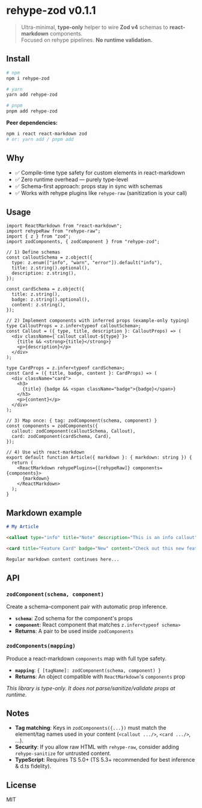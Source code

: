# rehype-zod v0.1.1

> Ultra-minimal, **type-only** helper to wire **Zod v4** schemas to **react-markdown** components.  
> Focused on rehype pipelines. **No runtime validation.**

## Install

```bash
# npm
npm i rehype-zod

# yarn
yarn add rehype-zod

# pnpm
pnpm add rehype-zod
```

**Peer dependencies:**

```bash
npm i react react-markdown zod
# or: yarn add / pnpm add
```

## Why

- ✅ Compile-time type safety for custom elements in react-markdown
- ✅ Zero runtime overhead — purely type-level
- ✅ Schema-first approach: props stay in sync with schemas
- ✅ Works with rehype plugins like `rehype-raw` (sanitization is your call)

## Usage

```tsx
import ReactMarkdown from "react-markdown";
import rehypeRaw from "rehype-raw";
import { z } from "zod";
import zodComponents, { zodComponent } from "rehype-zod";

// 1) Define schemas
const calloutSchema = z.object({
  type: z.enum(["info", "warn", "error"]).default("info"),
  title: z.string().optional(),
  description: z.string(),
});

const cardSchema = z.object({
  title: z.string(),
  badge: z.string().optional(),
  content: z.string(),
});

// 2) Implement components with inferred props (example-only typing)
type CalloutProps = z.infer<typeof calloutSchema>;
const Callout = ({ type, title, description }: CalloutProps) => (
  <div className={`callout callout-${type}`}>
    {title && <strong>{title}</strong>}
    <p>{description}</p>
  </div>
);

type CardProps = z.infer<typeof cardSchema>;
const Card = ({ title, badge, content }: CardProps) => (
  <div className="card">
    <h3>
      {title} {badge && <span className="badge">{badge}</span>}
    </h3>
    <p>{content}</p>
  </div>
);

// 3) Map once: { tag: zodComponent(schema, component) }
const components = zodComponents({
  callout: zodComponent(calloutSchema, Callout),
  card: zodComponent(cardSchema, Card),
});

// 4) Use with react-markdown
export default function Article({ markdown }: { markdown: string }) {
  return (
    <ReactMarkdown rehypePlugins={[rehypeRaw]} components={components}>
      {markdown}
    </ReactMarkdown>
  );
}
```

## Markdown example

```markdown
# My Article

<callout type="info" title="Note" description="This is an info callout" />

<card title="Feature Card" badge="New" content="Check out this new feature!" />

Regular markdown content continues here...
```

## API

### `zodComponent(schema, component)`

Create a schema–component pair with automatic prop inference.

- **`schema`**: Zod schema for the component's props
- **`component`**: React component that matches `z.infer<typeof schema>`
- **Returns**: A pair to be used inside `zodComponents`

### `zodComponents(mapping)`

Produce a react-markdown `components` map with full type safety.

- **`mapping`**: `{ [tagName]: zodComponent(schema, component) }`
- **Returns**: An object compatible with `ReactMarkdown`'s `components` prop

_This library is type-only. It does not parse/sanitize/validate props at runtime._

## Notes

- **Tag matching**: Keys in `zodComponents({...})` must match the element/tag names used in your content (`<callout .../>`, `<card .../>`, …).
- **Security**: If you allow raw HTML with `rehype-raw`, consider adding `rehype-sanitize` for untrusted content.
- **TypeScript**: Requires TS 5.0+ (TS 5.3+ recommended for best inference & d.ts fidelity).

## License

MIT
